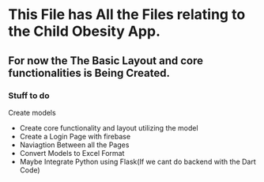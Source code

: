 # This File has All the Files relating to the Child Obesity App.
## For now the The Basic Layout and core functionalities is Being Created. 

### Stuff to do 

Create models 
- Create core functionality and layout utilizing the model 
- Create a Login Page with firebase 
- Naviagtion Between all the Pages 
- Convert Models to Excel Format 
- Maybe Integrate Python using Flask(If we cant do backend with the Dart Code) 
